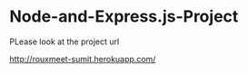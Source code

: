 Node-and-Express.js-Project
===========================

PLease look at the project url

http://rouxmeet-sumit.herokuapp.com/
